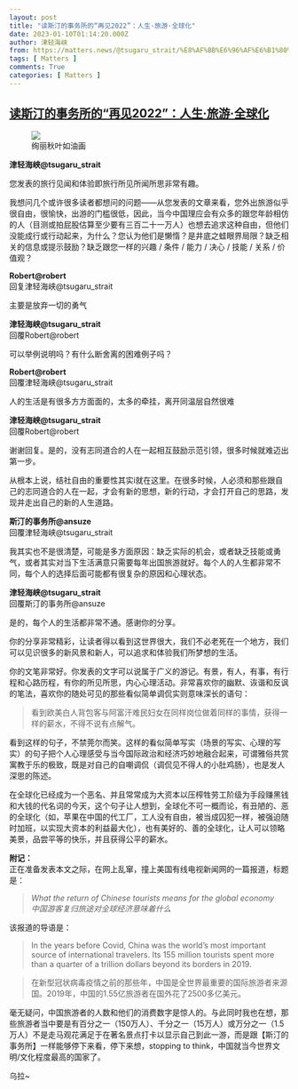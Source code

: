 ```yaml
---
layout: post
title: "读斯汀的事务所的“再见2022”：人生·旅游·全球化"
date: 2023-01-10T01:14:20.000Z
author: 津轻海峡
from: https://matters.news/@tsugaru_strait/%E8%AF%BB%E6%96%AF%E6%B1%80%E7%9A%84%E4%BA%8B%E5%8A%A1%E6%89%80%E7%9A%84-%E5%86%8D%E8%A7%812022-%E4%BA%BA%E7%94%9F-%E6%97%85%E6%B8%B8-%E5%85%A8%E7%90%83%E5%8C%96-bafybeidbstc3xlqe5lxctsldprodcsa7rhdoi7hv4rnjku6jvb64k3wnsy
tags: [ Matters ]
comments: True
categories: [ Matters ]
---
```

<!--1673313260000-->
[读斯汀的事务所的“再见2022”：人生·旅游·全球化](https://matters.news/@tsugaru_strait/%E8%AF%BB%E6%96%AF%E6%B1%80%E7%9A%84%E4%BA%8B%E5%8A%A1%E6%89%80%E7%9A%84-%E5%86%8D%E8%A7%812022-%E4%BA%BA%E7%94%9F-%E6%97%85%E6%B8%B8-%E5%85%A8%E7%90%83%E5%8C%96-bafybeidbstc3xlqe5lxctsldprodcsa7rhdoi7hv4rnjku6jvb64k3wnsy)
------

<div>
<figure class="image"><img src="https://assets.matters.news/embed/ee399123-4146-4cbf-868c-3e6d1b754a1c.jpeg" data-asset-id="ee399123-4146-4cbf-868c-3e6d1b754a1c" referrerpolicy="no-referrer"><figcaption><span>绚丽秋叶如油画</span></figcaption></figure><p><strong>津轻海峡@tsugaru_strait</strong></p><p>您发表的旅行见闻和体验即旅行所见所闻所思非常有趣。</p><p>我想问几个或许很多读者都想问的问题——从您发表的文章来看，您外出旅游似乎很自由，很愉快，出游的门槛很低，因此，当今中国理应会有众多的跟您年龄相仿的人（目测或拍屁股估算至少要有三百二十一万人）也想去追求这种自由，但他们没能成行或行动起来，为什么？您认为他们是懒惰？是井底之蛙眼界局限？缺乏相关的信息或提示鼓励？缺乏跟您一样的兴趣 / 条件 / 能力 / 决心 / 技能 / 关系 / 价值观？</p><p><strong>Robert@robert</strong><br class="smart">回复津轻海峡@tsugaru_strait</p><p>主要是放弃一切的勇气</p><p><strong>津轻海峡@tsugaru_strait</strong><br class="smart">回覆Robert@robert</p><p>可以举例说明吗？有什么断舍离的困难例子吗？</p><p><strong>Robert@robert</strong><br class="smart">回覆津轻海峡@tsugaru_strait</p><p>人的生活是有很多方方面面的，太多的牵挂，离开同温层自然很难</p><p><strong>津轻海峡@tsugaru_strait</strong><br class="smart">回覆Robert@robert</p><p>谢谢回复。是的，没有志同道合的人在一起相互鼓励示范引领，很多时候就难迈出第一步。</p><p>从根本上说，结社自由的重要性其实i就在这里。在很多时候，人必须和那些跟自己的志同道合的人在一起，才会有新的思想，新的行动，才会打开自己的思路，发现并走出自己的新的人生道路。</p><p><strong>斯汀的事务所@ansuze</strong><br class="smart">回覆津轻海峡@tsugaru_strait</p><p>我其实也不是很清楚，可能是多方面原因：缺乏实际的机会，或者缺乏技能或勇气，或者其实对当下生活满意只需要每年出国旅游就好。每个人的人生都非常不同，每个人的选择后面可能都有很复杂的原因和心理状态。</p><p><strong>津轻海峡@tsugaru_strait</strong><br class="smart">回覆斯汀的事务所@ansuze</p><p>是的，每个人的生活都非常不通。感谢你的分享。</p><p>你的分享非常精彩，让读者得以看到这世界很大，我们不必老死在一个地方，我们可以见识很多的新风景和新人，可以追求和体验我们所梦想的生活。</p><p>你的文笔非常好。你发表的文字可以说属于广义的游记。有景，有人，有事，有行程和心路历程，有你的所见所思，内心心理活动。非常喜欢你的幽默、诙谐和反讽的笔法，喜欢你的随处可见的那些看似简单调侃实则意味深长的语句：</p><blockquote>看到欧美白人背包客与阿富汗难民妇女在同样岗位做着同样的事情，获得一样的薪水，不得不说有点解气。</blockquote><p>看到这样的句子，不禁莞尔而笑。这样的看似简单写实（场景的写实、心理的写实）的句子把个人心理感受与当今国际政治和经济巧妙地融合起来，可谓雅俗共赏寓教于乐的极致，既是对自己的自嘲调侃（调侃见不得人的小肚鸡肠），也是发人深思的陈述。</p><p>在全球化已经成为一个恶名、并且常常成为大资本以压榨牲劳工阶级为手段赚黑钱和大钱的代名词的今天，这个句子让人想到，全球化不可一概而论，有丑陋的、恶的全球化（如，苹果在中国的代工厂，工人没有自由，被当成囚犯一样，被强迫随时加班，以实现大资本的利益最大化），也有美好的、善的全球化，让人可以领略美景，品尝平等的快乐，并且获得公平的薪水。</p><p><strong>附记：</strong><br class="smart">正在准备发表本文之际，在网上乱窜，撞上美国有线电视新闻网的一篇报道，标题是：</p><blockquote><em>What the return of Chinese tourists means for the global economy<br class="smart">中国游客复归旅途对全球经济意味着什么</em><br class="smart"></blockquote><p>该报道的导语是：</p><blockquote>In the years before Covid, China was the world’s most important source of international travelers. Its 155 million tourists spent more than a quarter of a trillion dollars beyond its borders in 2019.</blockquote><blockquote>在新型冠状病毒疫情之前的那些年，中国是全世界最重要的国际旅游者来源国。2019年，中国的1.55亿旅游者在国外花了2500多亿美元。<br class="smart"></blockquote><p>毫无疑问，中国旅游者的人数和他们的消费数字是惊人的。与此同时我也在想，那些旅游者当中要是有百分之一（150万人）、千分之一（15万人）或万分之一（1.5万人）不是走马观花满足于在著名景点打卡以显示自己到此一游，而是跟【斯汀的事务所】一样能够停下来看，停下来想，stopping to think，中国就当今世界文明/文化程度最高的国家了。</p><p>乌拉~<br class="smart"></p>
</div>

